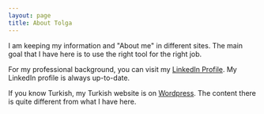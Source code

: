 ```yaml
---
layout: page
title: About Tolga
---
```


I am keeping my information and "About me" in different sites. The main goal that I have here is to use the right tool for the right job.

For my professional background, you can visit my [LinkedIn Profile](https://www.linkedin.com/in/tbalci/). My LinkedIn profile is always up-to-date.

If you know Turkish, my Turkish website is on [Wordpress](https://tbalci.wordpress.com/). The content there is quite different from what I have here.
